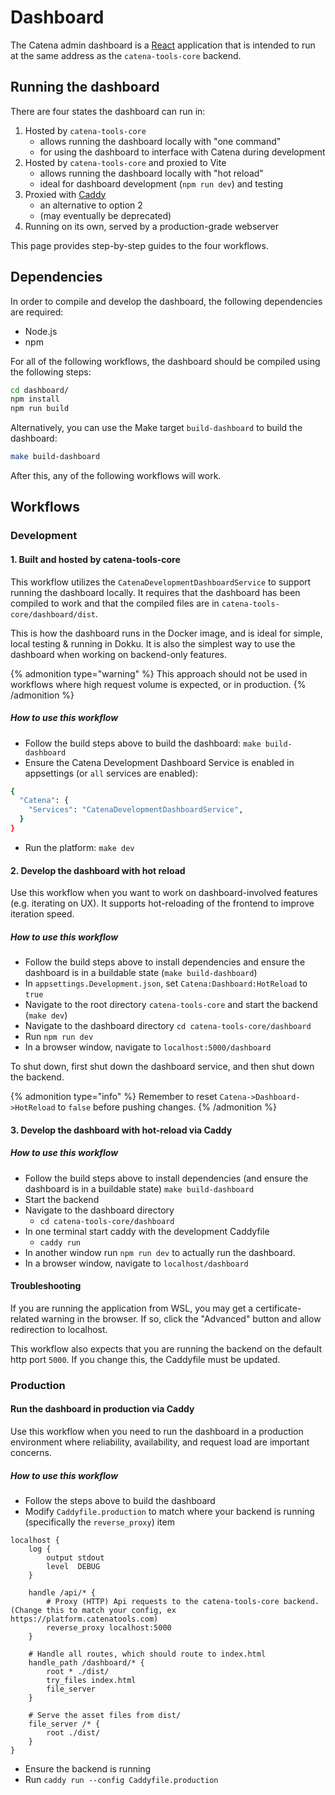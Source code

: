 # Dashboard

The Catena admin dashboard is a [React](https://react.dev/reference/react) application that is intended to run at the same address as the `catena-tools-core` backend.

## Running the dashboard

There are four states the dashboard can run in:

1. Hosted by `catena-tools-core`
    - allows running the dashboard locally with "one command"
    - for using the dashboard to interface with Catena during development
2. Hosted by `catena-tools-core` and proxied to Vite
    - allows running the dashboard locally with "hot reload"
    - ideal for dashboard development (`npm run dev`) and testing
3. Proxied with [Caddy](https://caddyserver.com/docs/)
    - an alternative to option 2
    - (may eventually be deprecated)
4. Running on its own, served by a production-grade webserver

This page provides step-by-step guides to the four workflows.

## Dependencies

In order to compile and develop the dashboard, the following dependencies are required:

- Node.js
- npm

For all of the following workflows, the dashboard should be compiled using the following steps:

```bash
cd dashboard/
npm install
npm run build
```

Alternatively, you can use the Make target `build-dashboard` to build the dashboard:

```bash
make build-dashboard
```

After this, any of the following workflows will work.

## Workflows

### Development
#### 1. Built and hosted by catena-tools-core

This workflow utilizes the `CatenaDevelopmentDashboardService` to support running the dashboard locally. It requires that the dashboard has been compiled to work and that the compiled files are in `catena-tools-core/dashboard/dist`.

This is how the dashboard runs in the Docker image, and is ideal for simple, local testing & running in Dokku. It is also the simplest way to use the dashboard when working on backend-only features.

{% admonition type="warning" %}
This approach should not be used in workflows where high request volume is expected, or in production.
{% /admonition %}

##### How to use this workflow

- Follow the build steps above to build the dashboard: `make build-dashboard`
- Ensure the Catena Development Dashboard Service is enabled in appsettings (or `all` services are enabled):

```bash
{
  "Catena": {
    "Services": "CatenaDevelopmentDashboardService",
  }
}
```

- Run the platform: `make dev`

#### 2. Develop the dashboard with hot reload

Use this workflow when you want to work on dashboard-involved features (e.g. iterating on UX). It supports hot-reloading of the frontend to improve iteration speed.

##### How to use this workflow

- Follow the build steps above to install dependencies and ensure the dashboard is in a buildable state (`make build-dashboard`)
- In `appsettings.Development.json`, set `Catena:Dashboard:HotReload` to `true`
- Navigate to the root directory `catena-tools-core` and start the backend (`make dev`)
- Navigate to the dashboard directory `cd catena-tools-core/dashboard`
- Run `npm run dev`
- In a browser window, navigate to `localhost:5000/dashboard`

To shut down, first shut down the dashboard service, and then shut down the backend.

{% admonition type="info" %}
Remember to reset `Catena->Dashboard->HotReload` to `false` before pushing changes.
{% /admonition %}

#### 3. Develop the dashboard with hot-reload via Caddy

##### How to use this workflow

- Follow the build steps above to install dependencies (and ensure the dashboard is in a buildable state) `make build-dashboard`
- Start the backend
- Navigate to the dashboard directory
    - `cd catena-tools-core/dashboard`
- In one terminal start caddy with the development Caddyfile
    - `caddy run`
- In another window run `npm run dev` to actually run the dashboard.
- In a browser window, navigate to `localhost/dashboard`

#### Troubleshooting

If you are running the application from WSL, you may get a certificate-related warning in the browser. If so, click the "Advanced" button and allow redirection to localhost.

This workflow also expects that you are running the backend on the default http port `5000`. If you change this, the Caddyfile must be updated.

### Production

#### Run the dashboard in production via Caddy

Use this workflow when you need to run the dashboard in a production environment where reliability, availability, and request load are important concerns.

##### How to use this workflow

- Follow the steps above to build the dashboard
- Modify `Caddyfile.production` to match where your backend is running (specifically the `reverse_proxy`) item

```caddyfile
localhost {
    log {
        output stdout
        level  DEBUG
    }

    handle /api/* {
        # Proxy (HTTP) Api requests to the catena-tools-core backend. (Change this to match your config, ex https://platform.catenatools.com)
        reverse_proxy localhost:5000
    }

    # Handle all routes, which should route to index.html
    handle_path /dashboard/* {
        root * ./dist/
        try_files index.html
        file_server
    }

    # Serve the asset files from dist/
    file_server /* {
        root ./dist/
    }
}
```

- Ensure the backend is running
- Run `caddy run --config Caddyfile.production`
